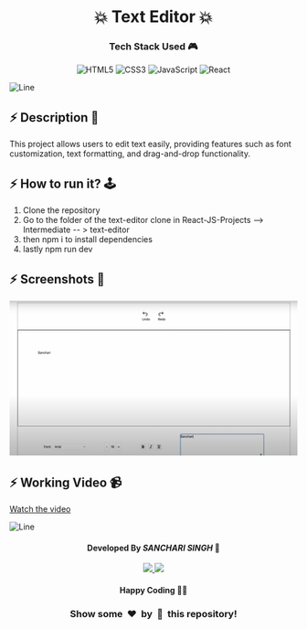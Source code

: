 <h1 align="center"><b>💥 Text Editor 💥</b></h1>

<h3 align='center'>Tech Stack Used 🎮</h3>

<div align='center'>

![HTML5](https://img.shields.io/badge/html5-%23E34F26.svg?style=for-the-badge&logo=html5&logoColor=white)
![CSS3](https://img.shields.io/badge/css3-%231572B6.svg?style=for-the-badge&logo=css3&logoColor=white)
![JavaScript](https://img.shields.io/badge/javascript-%23323330.svg?style=for-the-badge&logo=javascript&logoColor=%23F7DF1E)
![React](https://img.shields.io/badge/react-%2320232a.svg?style=for-the-badge&logo=react&logoColor=%2361DAFB)

</div>

![Line](https://github.com/Avdhesh-Varshney/WebMasterLog/assets/114330097/4b78510f-a941-45f8-a9d5-80ed0705e847)

## :zap: Description 📃

<div>
  <!-- <p>Add Description of the project</p> -->
    <p>This project allows users to edit text easily, providing features such as font customization, text formatting, and drag-and-drop functionality.</p>
</div>

## :zap: How to run it? 🕹️

<!-- Add steps how to run this project -->
1. Clone the repository
2. Go to the folder of the text-editor clone in React-JS-Projects --> Intermediate -- > text-editor
3. then npm i to install dependencies 
4. lastly npm run dev

## :zap: Screenshots 📸
<!-- add the screenshot of the project (Mandatory) -->
![img](./screenshot.webp)


## :zap: Working Video 📹
<!-- directly add the link of video (If, possible) -->
[Watch the video](https://youtu.be/PXinp04QQcg)

![Line](https://github.com/Avdhesh-Varshney/WebMasterLog/assets/114330097/4b78510f-a941-45f8-a9d5-80ed0705e847)


<h4 align='center'>Developed By <b><i>SANCHARI SINGH</i></b> 👦</h4>
<p align='center'>
  <a href='https://www.linkedin.com/in/sanchari-singh-6729a3253/'>
    <img src='https://img.shields.io/badge/linkedin-%230077B5.svg?style=for-the-badge&logo=linkedin&logoColor=white' />
  </a>
  <a href='https://github.com/Sancharisingh'>
    <img src='https://img.shields.io/badge/github-%23121011.svg?style=for-the-badge&logo=github&logoColor=white' />
  </a>
</p>

<h4 align='center'>Happy Coding 🧑‍💻</h4>

<h3 align="center">Show some &nbsp;❤️&nbsp; by &nbsp;🌟&nbsp; this repository!</h3>
